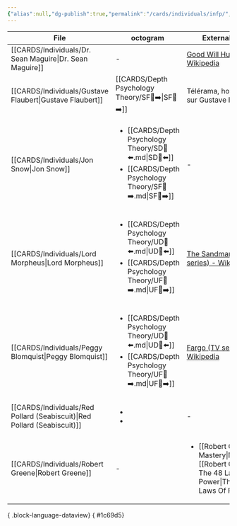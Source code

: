 ```yaml
---
{"alias":null,"dg-publish":true,"permalink":"/cards/individuals/infp/","dgPassFrontmatter":true,"noteIcon":"1","created":"2023-04-28T07:49:03.660+02:00","updated":"2023-05-02T11:09:43.117+02:00"}
---
```


| File                                                                        | octogram                                                                                                                            | External Link                                                                                                            |
| --------------------------------------------------------------------------- | ----------------------------------------------------------------------------------------------------------------------------------- | ------------------------------------------------------------------------------------------------------------------------ |
| [[CARDS/Individuals/Dr. Sean Maguire\|Dr. Sean Maguire]]                 | \-                                                                                                                                  | [Good Will Hunting - Wikipedia](https://en.wikipedia.org/wiki/Good_Will_Hunting)                                         |
| [[CARDS/Individuals/Gustave Flaubert\|Gustave Flaubert]]                 | [[CARDS/Depth Psychology Theory/SF🤸➡️\|SF🤸➡️]]                                                                                 | Télérama, hors-série sur Gustave Flaubert                                                                                |
| [[CARDS/Individuals/Jon Snow\|Jon Snow]]                                 | <ul><li>[[CARDS/Depth Psychology Theory/SD🤸⬅️.md\\|SD🤸⬅️]]</li><li>[[CARDS/Depth Psychology Theory/SF🤸➡️.md\\|SF🤸➡️]]</li></ul> | \-                                                                                                                       |
| [[CARDS/Individuals/Lord Morpheus\|Lord Morpheus]]                       | <ul><li>[[CARDS/Depth Psychology Theory/UD👤⬅️.md\\|UD👤⬅️]]</li><li>[[CARDS/Depth Psychology Theory/UF👤➡️.md\\|UF👤➡️]]</li></ul> | [The Sandman (TV series) - Wikipedia](https://en.wikipedia.org/wiki/The_Sandman_(TV_series))                             |
| [[CARDS/Individuals/Peggy Blomquist\|Peggy Blomquist]]                   | <ul><li>[[CARDS/Depth Psychology Theory/UD👤⬅️.md\\|UD👤⬅️]]</li><li>[[CARDS/Depth Psychology Theory/UF👤➡️.md\\|UF👤➡️]]</li></ul> | [Fargo (TV series) - Wikipedia](https://en.wikipedia.org/wiki/Fargo_(TV_series))                                         |
| [[CARDS/Individuals/Red Pollard (Seabiscuit)\|Red Pollard (Seabiscuit)]] | <ul><li></li><li></li></ul>                                                                                                         | \-                                                                                                                       |
| [[CARDS/Individuals/Robert Greene\|Robert Greene]]                       | \-                                                                                                                                  | <ul><li>[[Robert Greene - Mastery\\|Mastery]], [[Robert Greene - The 48 Laws Of Power\\|The 48 Laws Of Power]]</li></ul> |

{ .block-language-dataview}
{ #1c69d5}


